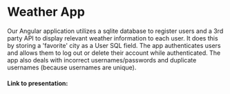 # Weather App
Our Angular application utilizes a sqlite database to register users and a 3rd party API to display relevant weather information to each user. It does this by storing a 'favorite' city as a User SQL field. The app authenticates users and allows them to log out or delete their account while authenticated. The app also deals with incorrect usernames/passwords and duplicate usernames (because usernames are unique). 

#### Link to presentation: 
